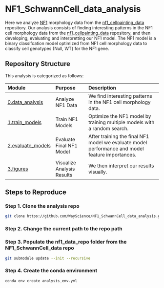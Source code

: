 # NF1_SchwannCell_data_analysis
Here we analyze [NF1](https://www.sciencedirect.com/science/article/pii/B9780444529022000539) morphology data from the [nf1_cellpainting_data](https://github.com/WayScience/nf1_cellpainting_data) repository.
Our analysis consists of finding interesting patterns in the NF1 cell morphology data from the [nf1_cellpainting_data](https://github.com/WayScience/NF1_SchwannCell_data_analysis) repository, and then developing, evaluating and interpretting our NF1 model.
The NF1 model is a binary classifcation model optimized from NF1 cell morphology data to classify cell genotypes {Null, WT} for the NF1 gene.
## Repository Structure
This analysis is categorized as follows:

| Module | Purpose | Description |
| :---- | :----- | :---------- |
| [0.data_analysis](./0.data_analysis/) | Analyze NF1 Data | We find interesting patterns in the NF1 cell morphology data. |
| [1.train_models](./1.train_models/) | Train NF1 Models | Optimize the NF1 model by training multiple models with a random search. |
| [2.evaluate_models](./2.evaluate_models/) | Evaluate Final NF1 Model | After training the final NF1 model we evaluate model performance and model feature importances. |
| [3.figures](./3.figures/) | Visualize Analysis Results| We then interpret our results visually. |

## Steps to Reproduce
### Step 1. Clone the analysis repo
```sh
git clone https://github.com/WayScience/NF1_SchwannCell_data_analysis.git
```

### Step 2. Change the current path to the repo path

### Step 3. Populate the nf1_data_repo folder from the NF1_SchwannCell_data repo
```sh
git submodule update --init --recursive
```

### Step 4. Create the conda environment
```sh
conda env create analysis_env.yml
```
